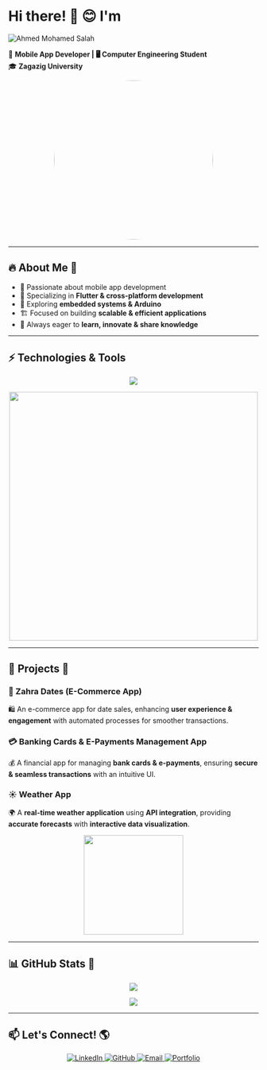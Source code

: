 

# Hi there! 👋 😊 I'm  
<img src="https://readme-typing-svg.herokuapp.com?font=Fira+Code&size=24&pause=1000&color=F78C6C&center=false&vCenter=true&width=500&lines=Ahmed+Mohamed+Salah" alt="Ahmed Mohamed Salah" />  

🎯 **Mobile App Developer | 🖥️ Computer Engineering Student**  
🎓 **Zagazig University**  

<p align="center">
  <img src="https://res.cloudinary.com/dzg2700cz/image/upload/t_Profile/v1732410673/1732410581801_vcwedy.png" width="320" height="320" style="border-radius: 50%;" />
</p>

---

## 🔥 About Me 🚀  
- 💙 Passionate about mobile app development  
- 📱 Specializing in **Flutter & cross-platform development**  
- 🔌 Exploring **embedded systems & Arduino**  
- 🏗️ Focused on building **scalable & efficient applications**  
- 🎯 Always eager to **learn, innovate & share knowledge**  

---

## ⚡ Technologies & Tools  
<p align="center">
  <img src="https://skillicons.dev/icons?i=dart,flutter,androidstudio,git,github,vscode,arduino,firebase,mysql" />
</p>

<p align="center">
  <img src="https://media.giphy.com/media/v1.Y2lkPTc5MGI3NjExejF6anYyOWxpcjJqazZhZ3Y2ZXEwY3ptY3VtdGowZDhoemFpdThlZiZlcD12MV9naWZzX3NlYXJjaCZjdD1n/2IudUHdI075HL02Pkk/giphy.gif" width="500">
</p>

---

## 📂 Projects 🚀  
### 🌴 Zahra Dates (E-Commerce App)  
🛍️ An e-commerce app for date sales, enhancing **user experience & engagement** with automated processes for smoother transactions.  

### 💳 Banking Cards & E-Payments Management App  
💰 A financial app for managing **bank cards & e-payments**, ensuring **secure & seamless transactions** with an intuitive UI.  

### ☀️ Weather App  
🌍 A **real-time weather application** using **API integration**, providing **accurate forecasts** with **interactive data visualization**.  

<p align="center">
  <img src="https://media.giphy.com/media/qgQUggAC3Pfv687qPC/giphy.gif" width="200">
</p>

---

## 📊 GitHub Stats 🚀  
<p align="center">
  <img src="https://github-readme-streak-stats.herokuapp.com/?user=yourusername&theme=tokyonight" />
</p>

<p align="center">
  <img src="https://github-readme-stats.vercel.app/api/top-langs/?username=yourusername&layout=compact&theme=tokyonight" />
</p>

---

## 📫 Let's Connect! 🌎  
<p align="center">
  <a href="https://www.linkedin.com/in/ahmed-salah-519170220/">
    <img src="https://img.shields.io/badge/LinkedIn-0077B5?style=for-the-badge&logo=linkedin&logoColor=white" alt="LinkedIn">
  </a>
  <a href="https://github.com/ahmedsalah-26">
    <img src="https://img.shields.io/badge/GitHub-181717?style=for-the-badge&logo=github&logoColor=white" alt="GitHub">
  </a>
  <a href="mailto:ahmed01020865017@gmail.com">
    <img src="https://img.shields.io/badge/Email-D14836?style=for-the-badge&logo=gmail&logoColor=white" alt="Email">
  </a>
  <a href="https://ahmedsalah-26.github.io/">
    <img src="https://img.shields.io/badge/Portfolio-FFA500?style=for-the-badge&logo=firefoxbrowser&logoColor=white" alt="Portfolio">
  </a>
</p>

